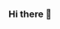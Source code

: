 ### Hi there 👋

<!--
**thomasgroch/thomasgroch** is a ✨ _special_ ✨ repository because its `README.md` (this file) appears on your GitHub profile.

Here are some ideas to get you started:

- 🔭 I’m currently working on ...
- 🌱 I’m currently learning ...
- 👯 I’m looking to collaborate on big projects and big ideas to change someone's world (or hole world hehe)
- 🤔 I’m looking for help to find audacious projects.
- 💬 Ask me about anything u may no understand or don't have knowledge about web development. 
- 📫 How to reach me: u can contact me by email (thomas.groch@gmail.com) or by my website (thomasgroch.me/)
- 😄 Pronouns: 
- ⚡ Fun fact: ...
-->
